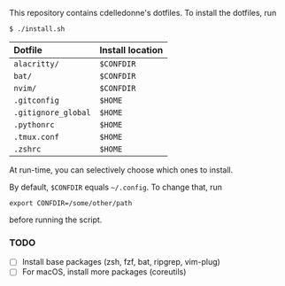 This repository contains cdelledonne's dotfiles.  To install the dotfiles, run
```
$ ./install.sh
```

| Dotfile             | Install location   |
|:--------------------|:-------------------|
| `alacritty/`        | `$CONFDIR`         |
| `bat/`              | `$CONFDIR`         |
| `nvim/`             | `$CONFDIR`         |
| `.gitconfig`        | `$HOME`            |
| `.gitignore_global` | `$HOME`            |
| `.pythonrc`         | `$HOME`            |
| `.tmux.conf`        | `$HOME`            |
| `.zshrc`            | `$HOME`            |

At run-time, you can selectively choose which ones to install.

By default, `$CONFDIR` equals `~/.config`.  To change that, run
```
export CONFDIR=/some/other/path
```
before running the script.

### TODO

- [ ] Install base packages (zsh, fzf, bat, ripgrep, vim-plug)
- [ ] For macOS, install more packages (coreutils)
